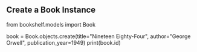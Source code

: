 ## Create a Book Instance

from bookshelf.models import Book

book = Book.objects.create(title="Nineteen Eighty-Four", author="George Orwell", publication_year=1949)
print(book.id)
